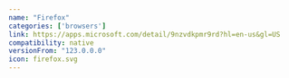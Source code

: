 ```yaml
---
name: "Firefox"
categories: ['browsers']
link: https://apps.microsoft.com/detail/9nzvdkpmr9rd?hl=en-us&gl=US
compatibility: native
versionFrom: "123.0.0.0"
icon: firefox.svg
---
```


